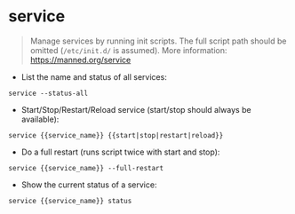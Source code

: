 # service

> Manage services by running init scripts.
> The full script path should be omitted (`/etc/init.d/` is assumed).
> More information: <https://manned.org/service>

- List the name and status of all services:

`service --status-all`

- Start/Stop/Restart/Reload service (start/stop should always be available):

`service {{service_name}} {{start|stop|restart|reload}}`

- Do a full restart (runs script twice with start and stop):

`service {{service_name}} --full-restart`

- Show the current status of a service:

`service {{service_name}} status`
